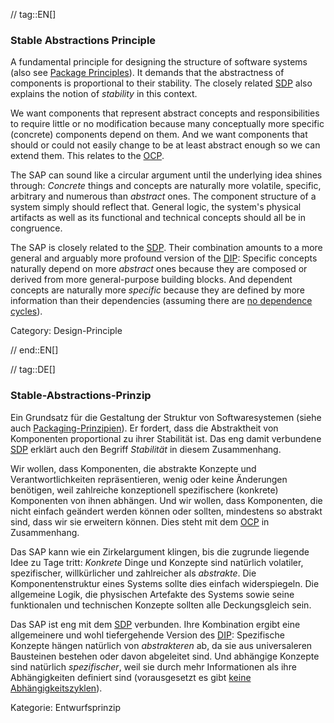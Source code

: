 // tag::EN[]
### Stable Abstractions Principle

A fundamental principle for designing the structure of software systems (also see [Package Principles](#term-package-principles)). It demands that the abstractness of components is proportional to their stability. The closely related [SDP](#term-stable-dependencies-principle) also explains the notion of *stability* in this context.

We want components that represent abstract concepts and responsibilities to require little or no modification because many conceptually more specific (concrete) components depend on them. And we want components that should or could not easily change to be at least abstract enough so we can extend them. This relates to the [OCP](#term-open-close-principle).

The SAP can sound like a circular argument until the underlying idea shines through: *Concrete* things and concepts are naturally more volatile, specific, arbitrary and numerous than *abstract* ones. The component structure of a system simply should reflect that. General logic, the system's physical artifacts as well as its functional and technical concepts should all be in congruence.

The SAP is closely related to the [SDP](#term-stable-dependencies-principle). Their combination amounts to a more general and arguably more profound version of the [DIP](#term-dependency-inversion): Specific concepts naturally depend on more *abstract* ones because they are composed or derived from more general-purpose building blocks. And dependent concepts are naturally more *specific* because they are defined by more information than their dependencies (assuming there are [no dependence cycles](#term-acyclic-dependencies-principle)).

Category: Design-Principle

// end::EN[]

// tag::DE[]
### Stable-Abstractions-Prinzip

Ein Grundsatz für die Gestaltung der Struktur von Softwaresystemen
(siehe auch [Packaging-Prinzipien](#term-package-principles)). Er fordert, dass
die Abstraktheit von Komponenten proportional zu ihrer Stabilität ist.
Das eng damit verbundene [SDP](#term-stable-dependencies-principle) erklärt auch den Begriff
*Stabilität* in diesem Zusammenhang.

Wir wollen, dass Komponenten, die abstrakte Konzepte und
Verantwortlichkeiten repräsentieren, wenig oder keine Änderungen
benötigen, weil zahlreiche konzeptionell spezifischere (konkrete)
Komponenten von ihnen abhängen. Und wir wollen, dass Komponenten, die
nicht einfach geändert werden können oder sollten, mindestens so
abstrakt sind, dass wir sie erweitern können. Dies steht mit dem
[OCP](#term-open-close-principle) in Zusammenhang.

Das SAP kann wie ein Zirkelargument klingen, bis die zugrunde liegende
Idee zu Tage tritt: *Konkrete* Dinge und Konzepte sind natürlich
volatiler, spezifischer, willkürlicher und zahlreicher als
*abstrakte*. Die Komponentenstruktur eines Systems sollte dies einfach
widerspiegeln. Die allgemeine Logik, die physischen Artefakte des
Systems sowie seine funktionalen und technischen Konzepte sollten alle
Deckungsgleich sein.

Das SAP ist eng mit dem [SDP](#term-stable-dependencies-principle) verbunden. Ihre
Kombination ergibt eine allgemeinere und wohl tiefergehende Version
des [DIP](#term-dependency-inversion): Spezifische Konzepte hängen natürlich von
*abstrakteren* ab, da sie aus universaleren Bausteinen bestehen oder
davon abgeleitet sind. Und abhängige Konzepte sind natürlich
*spezifischer*, weil sie durch mehr Informationen als ihre
Abhängigkeiten definiert sind (vorausgesetzt es gibt [keine
Abhängigkeitszyklen](#term-acyclic-dependencies-principle)).

Kategorie: Entwurfsprinzip
